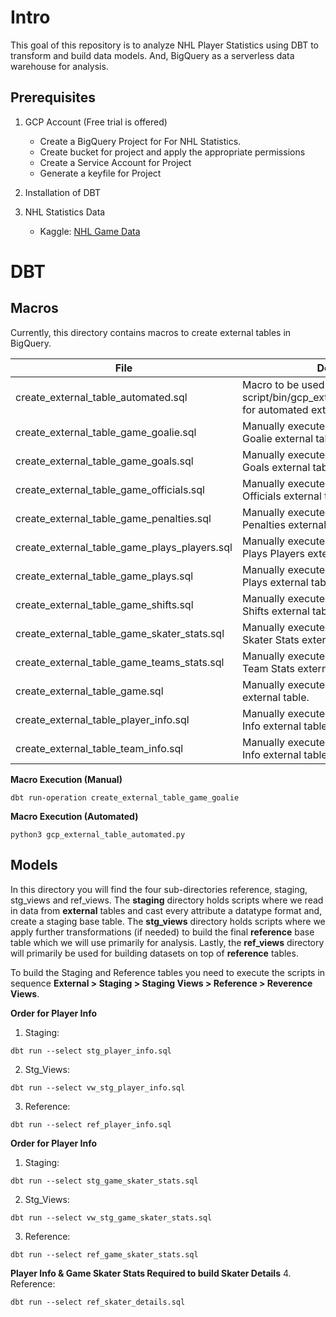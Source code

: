 # Intro
This goal of this repository is to analyze  NHL Player Statistics using DBT to transform and build data models. And, BigQuery as a serverless data warehouse for analysis.


## Prerequisites

1. GCP Account (Free trial is offered)
    * Create a BigQuery Project for For NHL Statistics.
    * Create bucket for project and apply the appropriate permissions
    * Create a Service Account for Project
    * Generate a keyfile for Project

2. Installation of DBT

3. NHL Statistics Data
    * Kaggle: <a href="https://www.kaggle.com/datasets/martinellis/nhl-game-data" target="_black">NHL Game Data</a>



# DBT

## **Macros**
Currently, this directory contains macros to create external tables in BigQuery.


| File                                          | Description                                                                                             |
|-----------------------------------------------|---------------------------------------------------------------------------------------------------------|
| create_external_table_automated.sql           | Macro to be used with script/bin/gcp_external_table_automated.py for automated external table creation. |
| create_external_table_game_goalie.sql         | Manually executed macro to build Game Goalie  external table.                                           |
| create_external_table_game_goals.sql          | Manually executed macro to build Game Goals  external table.                                            |
| create_external_table_game_officials.sql      | Manually executed macro to build Game Officials  external table.                                        |
| create_external_table_game_penalties.sql      | Manually executed macro to build Game Penalties  external table.                                        |
| create_external_table_game_plays_players.sql  | Manually executed macro to build Game Plays Players  external table.                                    |
| create_external_table_game_plays.sql          | Manually executed macro to build Game Plays  external table.                                            |
| create_external_table_game_shifts.sql         | Manually executed macro to build Game Shifts  external table.                                           |
| create_external_table_game_skater_stats.sql   | Manually executed macro to build Game Skater Stats  external table.                                     |
| create_external_table_game_teams_stats.sql    | Manually executed macro to build Game Team Stats  external table.                                       |
| create_external_table_game.sql                | Manually executed macro to build Game external table.                                                   |
| create_external_table_player_info.sql         | Manually executed macro to build Player Info  external table.                                           |
| create_external_table_team_info.sql           | Manually executed macro to build Team Info  external table.                                             |


**Macro Execution (Manual)**
```
dbt run-operation create_external_table_game_goalie
```


**Macro Execution (Automated)**
```
python3 gcp_external_table_automated.py
```

## **Models**
In this directory you will find the four sub-directories reference, staging, stg_views and ref_views. The **staging** directory holds scripts where we read in data from **external** 
tables and cast every attribute a datatype format and, create a staging base table. The **stg_views** directory holds scripts where we apply further transformations
(if needed) to build the final **reference** base table which we will use primarily for analysis. Lastly, the **ref_views** directory will primarily be used for building datasets 
on top of **reference** tables.

To build the Staging and Reference tables you need to execute the scripts in sequence **External > Staging > Staging Views > Reference > Reverence Views**.

**Order for Player Info**
1. Staging:   
``` 
dbt run --select stg_player_info.sql 
```

2. Stg_Views: 
``` 
dbt run --select vw_stg_player_info.sql 
```

3. Reference: 
``` 
dbt run --select ref_player_info.sql 
```

**Order for Player Info**
1. Staging:   
``` 
dbt run --select stg_game_skater_stats.sql 
```

2. Stg_Views: 
``` 
dbt run --select vw_stg_game_skater_stats.sql 
```

3. Reference: 
``` 
dbt run --select ref_game_skater_stats.sql 
```

**Player Info & Game Skater Stats Required to build Skater Details**
4. Reference: 
``` 
dbt run --select ref_skater_details.sql 
```




